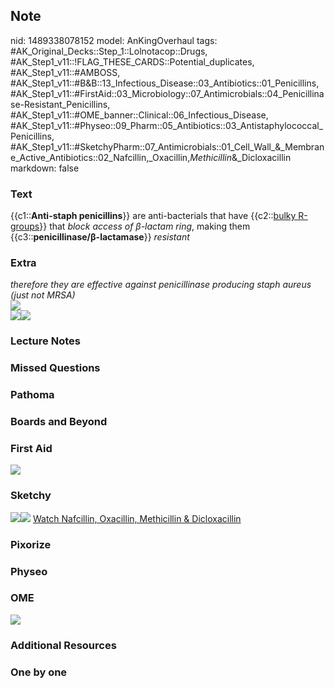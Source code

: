 ## Note
nid: 1489338078152
model: AnKingOverhaul
tags: #AK_Original_Decks::Step_1::Lolnotacop::Drugs, #AK_Step1_v11::!FLAG_THESE_CARDS::Potential_duplicates, #AK_Step1_v11::#AMBOSS, #AK_Step1_v11::#B&B::13_Infectious_Disease::03_Antibiotics::01_Penicillins, #AK_Step1_v11::#FirstAid::03_Microbiology::07_Antimicrobials::04_Penicillinase-Resistant_Penicillins, #AK_Step1_v11::#OME_banner::Clinical::06_Infectious_Disease, #AK_Step1_v11::#Physeo::09_Pharm::05_Antibiotics::03_Antistaphylococcal_Penicillins, #AK_Step1_v11::#SketchyPharm::07_Antimicrobials::01_Cell_Wall_&_Membrane_Active_Antibiotics::02_Nafcillin,_Oxacillin,_Methicillin_&_Dicloxacillin
markdown: false

### Text
{{c1::<b>Anti-staph penicillins</b>}} are anti-bacterials that have
{{c2::<u>bulky R-groups</u>}} that <i>block access of β-lactam
ring</i>, making them {{c3::<b>penicillinase/β-lactamase</b>}}
<i>resistant</i>

### Extra
<div>
  <i>therefore they are effective against penicillinase producing
  staph aureus (just not MRSA)</i>
</div>
<div>
  <i><img src="paste-63720134803638.jpg"></i>
</div><i><img src="paste-63647120359743.jpg"><img src=
"paste-103809359544671.jpg"></i>

### Lecture Notes


### Missed Questions


### Pathoma


### Boards and Beyond


### First Aid
<img src="paste-156182190751747.jpg">

### Sketchy
<img src="paste-174641960189953.jpg"><img src=
"paste-21946abe15b423ddc362f324dcfbe410a35344f4.png"> <a href=
"https://dashboard.sketchy.com/study/medical/courses/medical-pharmacology/units/medical-pharmacology-antimicrobials/videos/medical-pharmacology-antimicrobials-cell-wall-and-membrane-active-antibiotics-nafcillin-oxacillin-methicillin-and-dicloxacillin?utm_source=anki&utm_medium=partnership&utm_campaign=february_update&utm_content=medical">
Watch Nafcillin, Oxacillin, Methicillin & Dicloxacillin</a>

### Pixorize


### Physeo


### OME
<div class="ome-widget">
  <a href=
  "https://onlinemeded.org/spa/infectious-disease?ref=anki"><img src="_OME_AnkiFlashcards_Topic_5.png"></a>
</div>

### Additional Resources


### One by one

